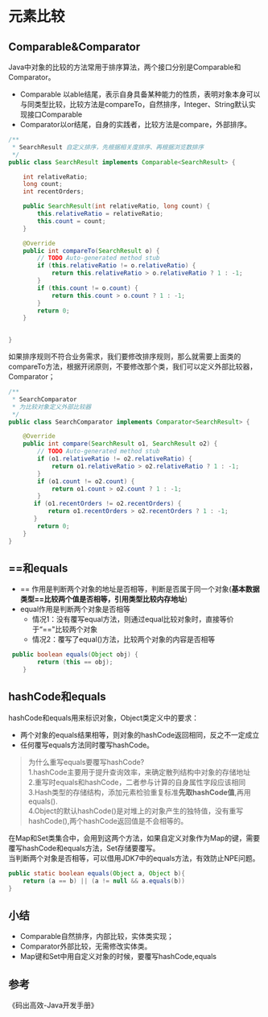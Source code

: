 # 元素比较

## Comparable&Comparator
Java中对象的比较的方法常用于排序算法，两个接口分别是Comparable和Comparator。  
* Comparable 以able结尾，表示自身具备某种能力的性质，表明对象本身可以与同类型比较，比较方法是compareTo，自然排序，Integer、String默认实现接口Comparable  
* Comparator以or结尾，自身的实践者，比较方法是compare，外部排序。

```java
/**
 * SearchResult 自定义排序，先根据相关度排序、再根据浏览数排序
 */
public class SearchResult implements Comparable<SearchResult> {

    int relativeRatio;
    long count;
    int recentOrders;

    public SearchResult(int relativeRatio, long count) {
        this.relativeRatio = relativeRatio;
        this.count = count;
    }

    @Override
    public int compareTo(SearchResult o) {
        // TODO Auto-generated method stub
        if (this.relativeRatio != o.relativeRatio) {
            return this.relativeRatio > o.relativeRatio ? 1 : -1;
        }
        if (this.count != o.count) {
            return this.count > o.count ? 1 : -1;
        }
        return 0;
    }

    
}
```
如果排序规则不符合业务需求，我们要修改排序规则，那么就需要上面类的compareTo方法，根据开闭原则，不要修改那个类，我们可以定义外部比较器，Comparator；
```java
/**
 * SearchComparator
 * 为比较对象定义外部比较器
 */
public class SearchComparator implements Comparator<SearchResult> {

    @Override
    public int compare(SearchResult o1, SearchResult o2) {
        // TODO Auto-generated method stub
        if (o1.relativeRatio != o2.relativeRatio) {
            return o1.relativeRatio > o2.relativeRatio ? 1 : -1;
        }
        if (o1.count != o2.count) {
            return o1.count > o2.count ? 1 : -1;
        }
       if (o1.recentOrders != o2.recentOrders) {
           return o1.recentOrders > o2.recentOrders ? 1 : -1;
       }
        return 0;
    } 
}
```
## ==和equals
*  == 作用是判断两个对象的地址是否相等，判断是否属于同一个对象(<strong>基本数据类型==比较两个值是否相等，引用类型比较内存地址</strong>)
* equal作用是判断两个对象是否相等
  * 情况1：没有覆写equal方法，则通过equal比较对象时，直接等价于“=="比较两个对象
  * 情况2：覆写了equal()方法，比较两个对象的内容是否相等

```java
 public boolean equals(Object obj) {
        return (this == obj);
    }
```

## hashCode和equals
hashCode和equals用来标识对象，Object类定义中的要求：
* 两个对象的equals结果相等，则对象的hashCode返回相同，反之不一定成立
* 任何覆写equals方法同时覆写hashCode。
> 为什么重写equals要覆写hashCode?  
> 1.hashCode主要用于提升查询效率，来确定散列结构中对象的存储地址  
> 2.重写时equals和hashCode，二者参与计算的自身属性字段应该相同  
> 3.Hash类型的存储结构，添加元素检验重复标准<strong>先取hashCode值</strong>,再用equals().  
> 4.Object的默认hashCode()是对堆上的对象产生的独特值，没有重写hashCode(),两个hashCode返回值是不会相等的。

在Map和Set类集合中，会用到这两个方法，如果自定义对象作为Map的键，需要覆写hashCode和equals方法，Set存储要覆写。  
当判断两个对象是否相等，可以借用JDK7中的equals方法，有效防止NPE问题。
```java
public static boolean equals(Object a, Object b){
    return (a == b) || (a != null && a.equals(b))
}
```

## 小结
* Comparable自然排序，内部比较，实体类实现；
* Comparator外部比较，无需修改实体类。
* Map键和Set中用自定义对象的时候，要覆写hashCode,equals

## 参考
《码出高效-Java开发手册》